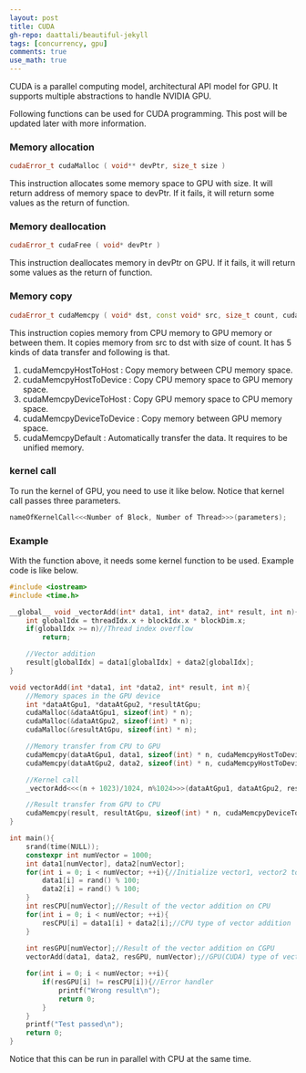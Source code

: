 ```yaml
---
layout: post
title: CUDA
gh-repo: daattali/beautiful-jekyll
tags: [concurrency, gpu]
comments: true
use_math: true
---
```


CUDA is a parallel computing model, architectural API model for GPU.
It supports multiple abstractions to handle NVIDIA GPU.

Following functions can be used for CUDA programming.
This post will be updated later with more information.

### Memory allocation ###
```cpp
​cudaError_t cudaMalloc ( void** devPtr, size_t size ) 
```
This instruction allocates some memory space to GPU with size.
It will return address of memory space to devPtr.
If it fails, it will return some values as the return of function.

### Memory deallocation ###
```cpp
cudaError_t cudaFree ( void* devPtr )
```
This instruction deallocates memory in devPtr on GPU.
If it fails, it will return some values as the return of function.
    
### Memory copy ###
```cpp
cudaError_t cudaMemcpy ( void* dst, const void* src, size_t count, cudaMemcpyKind kind )
```
This instruction copies memory from CPU memory to GPU memory or between them.
It copies memory from src to dst with size of count.
It has 5 kinds of data transfer and following is that.
1. cudaMemcpyHostToHost : Copy memory between CPU memory space.
2. cudaMemcpyHostToDevice : Copy CPU memory space to GPU memory space.
3. cudaMemcpyDeviceToHost : Copy GPU memory space to CPU memory space.
4. cudaMemcpyDeviceToDevice : Copy memory between GPU memory space.
5. cudaMemcpyDefault : Automatically transfer the data. It requires to be unified memory.

### kernel call ###

To run the kernel of GPU, you need to use it like below.
Notice that kernel call passes three parameters.

```cpp
nameOfKernelCall<<<Number of Block, Number of Thread>>>(parameters);
```

### Example ###

With the function above, it needs some kernel function to be used.
Example code is like below.

```cpp
#include <iostream>
#include <time.h>

__global__ void _vectorAdd(int* data1, int* data2, int* result, int n){
    int globalIdx = threadIdx.x + blockIdx.x * blockDim.x;
    if(globalIdx >= n)//Thread index overflow
        return;

    //Vector addition
    result[globalIdx] = data1[globalIdx] + data2[globalIdx];
}

void vectorAdd(int *data1, int *data2, int* result, int n){
    //Memory spaces in the GPU device
    int *dataAtGpu1, *dataAtGpu2, *resultAtGpu;
    cudaMalloc(&dataAtGpu1, sizeof(int) * n);
    cudaMalloc(&dataAtGpu2, sizeof(int) * n);
    cudaMalloc(&resultAtGpu, sizeof(int) * n);

    //Memory transfer from CPU to GPU
    cudaMemcpy(dataAtGpu1, data1, sizeof(int) * n, cudaMemcpyHostToDevice);
    cudaMemcpy(dataAtGpu2, data2, sizeof(int) * n, cudaMemcpyHostToDevice);

    //Kernel call
    _vectorAdd<<<(n + 1023)/1024, n%1024>>>(dataAtGpu1, dataAtGpu2, resultAtGpu, n);

    //Result transfer from GPU to CPU
    cudaMemcpy(result, resultAtGpu, sizeof(int) * n, cudaMemcpyDeviceToHost);
}

int main(){
    srand(time(NULL));
    constexpr int numVector = 1000;
    int data1[numVector], data2[numVector];
    for(int i = 0; i < numVector; ++i){//Initialize vector1, vector2 to some random values
        data1[i] = rand() % 100;
        data2[i] = rand() % 100;
    }
    int resCPU[numVector];//Result of the vector addition on CPU
    for(int i = 0; i < numVector; ++i){
        resCPU[i] = data1[i] + data2[i];//CPU type of vector addition
    }
    
    int resGPU[numVector];//Result of the vector addition on CGPU
    vectorAdd(data1, data2, resGPU, numVector);//GPU(CUDA) type of vector addition

    for(int i = 0; i < numVector; ++i){
        if(resGPU[i] != resCPU[i]){//Error handler
            printf("Wrong result\n");
            return 0;
        }
    }
    printf("Test passed\n");
    return 0;
}
```


Notice that this can be run in parallel with CPU at the same time.
